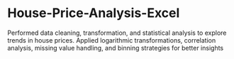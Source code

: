# House-Price-Analysis-Excel
Performed data cleaning, transformation, and statistical analysis to explore trends in house prices. Applied logarithmic transformations, correlation analysis, missing value handling, and binning strategies for better insights
